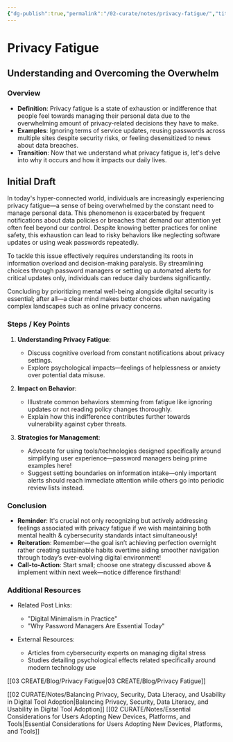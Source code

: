 ```yaml
---
{"dg-publish":true,"permalink":"/02-curate/notes/privacy-fatigue/","title":"Privacy Fatigue","tags":["privacy","security","data-literacy"]}
---
```



# Privacy Fatigue

## Understanding and Overcoming the Overwhelm


### Overview

- **Definition**: Privacy fatigue is a state of exhaustion or indifference that people feel towards managing their personal data due to the overwhelming amount of privacy-related decisions they have to make.
- **Examples**: Ignoring terms of service updates, reusing passwords across multiple sites despite security risks, or feeling desensitized to news about data breaches.
- **Transition**: Now that we understand what privacy fatigue is, let's delve into why it occurs and how it impacts our daily lives.


## Initial Draft

In today's hyper-connected world, individuals are increasingly experiencing privacy fatigue—a sense of being overwhelmed by the constant need to manage personal data. This phenomenon is exacerbated by frequent notifications about data policies or breaches that demand our attention yet often feel beyond our control. Despite knowing better practices for online safety, this exhaustion can lead to risky behaviors like neglecting software updates or using weak passwords repeatedly.

To tackle this issue effectively requires understanding its roots in information overload and decision-making paralysis. By streamlining choices through password managers or setting up automated alerts for critical updates only, individuals can reduce daily burdens significantly.

Concluding by prioritizing mental well-being alongside digital security is essential; after all—a clear mind makes better choices when navigating complex landscapes such as online privacy concerns.

### Steps / Key Points

1. **Understanding Privacy Fatigue**:
    - Discuss cognitive overload from constant notifications about privacy settings.
    - Explore psychological impacts—feelings of helplessness or anxiety over potential data misuse.

2. **Impact on Behavior**:
    - Illustrate common behaviors stemming from fatigue like ignoring updates or not reading policy changes thoroughly.
    - Explain how this indifference contributes further towards vulnerability against cyber threats.

3. **Strategies for Management**:
    - Advocate for using tools/technologies designed specifically around simplifying user experience—password managers being prime examples here!
    - Suggest setting boundaries on information intake—only important alerts should reach immediate attention while others go into periodic review lists instead.

### Conclusion

- **Reminder**: It's crucial not only recognizing but actively addressing feelings associated with privacy fatigue if we wish maintaining both mental health & cybersecurity standards intact simultaneously!
- **Reiteration**: Remember—the goal isn’t achieving perfection overnight rather creating sustainable habits overtime aiding smoother navigation through today’s ever-evolving digital environment!
- **Call-to-Action**: Start small; choose one strategy discussed above & implement within next week—notice difference firsthand!

### Additional Resources

- Related Post Links:
  - "Digital Minimalism in Practice"
  - "Why Password Managers Are Essential Today"

- External Resources:
  - Articles from cybersecurity experts on managing digital stress
  - Studies detailing psychological effects related specifically around modern technology use



[[03 CREATE/Blog/Privacy Fatigue\|03 CREATE/Blog/Privacy Fatigue]]

[[02 CURATE/Notes/Balancing Privacy, Security, Data Literacy, and Usability in Digital Tool Adoption\|Balancing Privacy, Security, Data Literacy, and Usability in Digital Tool Adoption]]
[[02 CURATE/Notes/Essential Considerations for Users Adopting New Devices, Platforms, and Tools\|Essential Considerations for Users Adopting New Devices, Platforms, and Tools]]